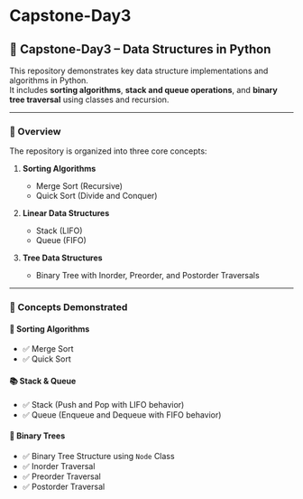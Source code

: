 # Capstone-Day3

## 📁 Capstone-Day3 – Data Structures in Python

This repository demonstrates key data structure implementations and algorithms in Python.  
It includes **sorting algorithms**, **stack and queue operations**, and **binary tree traversal** using classes and recursion.

---

### 📌 Overview

The repository is organized into three core concepts:

1. **Sorting Algorithms**
   - Merge Sort (Recursive)
   - Quick Sort (Divide and Conquer)

2. **Linear Data Structures**
   - Stack (LIFO)
   - Queue (FIFO)

3. **Tree Data Structures**
   - Binary Tree with Inorder, Preorder, and Postorder Traversals

---

### 🧠 Concepts Demonstrated

#### 🔀 Sorting Algorithms
- ✅ Merge Sort  
- ✅ Quick Sort  

#### 📚 Stack & Queue
- ✅ Stack (Push and Pop with LIFO behavior)  
- ✅ Queue (Enqueue and Dequeue with FIFO behavior)  

#### 🌳 Binary Trees
- ✅ Binary Tree Structure using `Node` Class  
- ✅ Inorder Traversal  
- ✅ Preorder Traversal  
- ✅ Postorder Traversal  

